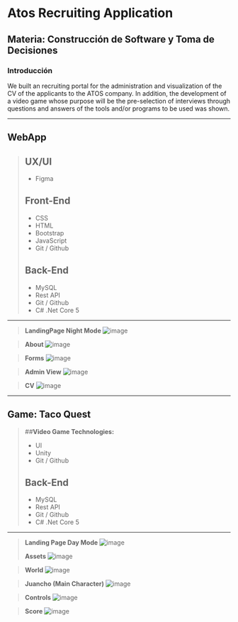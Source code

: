# **Atos Recruiting Application**

## **Materia:** Construcción de Software y Toma de Decisiones

### Introducción

We built an recruiting portal for the administration and visualization of the CV of the applicants to the ATOS company. In addition, the development of a video game whose purpose will be the pre-selection of interviews through questions and answers of the tools and/or programs to be used was shown.

--- 


## WebApp
> ## **UX/UI**
> - Figma
>
> ## **Front-End**
> - CSS
> - HTML
> - Bootstrap
> - JavaScript
> - Git / Github
> 
>  ## **Back-End**
> - MySQL
> - Rest API
> - Git / Github
> - C# .Net Core 5

---

> **LandingPage Night Mode**
> ![image](https://res.cloudinary.com/dxzqahpnn/image/upload/v1655196838/Landing_Page_zux3lu.png)

> **About**
> ![image](https://res.cloudinary.com/dxzqahpnn/image/upload/v1655197405/About_quabk9.png)

> **Forms**
> ![image](https://res.cloudinary.com/dxzqahpnn/image/upload/v1655196827/forms_tjobgx.png)

> **Admin View**
> ![image](https://res.cloudinary.com/dxzqahpnn/image/upload/v1655196826/AdminView_t6m1np.png)

> **CV**
>![image](https://res.cloudinary.com/dxzqahpnn/image/upload/v1655234094/CV_r9edio.png)

---

## Game: Taco Quest 

> ##**Video Game Technologies:**
> - UI
> - Unity
> - Git / Github
> 
> ## **Back-End**
> - MySQL
> - Rest API
> - Git / Github
> - C# .Net Core 5

---

>  **Landing Page Day Mode**
> ![image](https://res.cloudinary.com/dxzqahpnn/image/upload/v1655196216/gamestart_wwpfig.png)
> 
>**Assets**
>![image](https://res.cloudinary.com/dxzqahpnn/image/upload/v1655197645/Sprites_vkbbfd.jpg)

>**World**
>![image](https://res.cloudinary.com/dxzqahpnn/image/upload/v1655198136/WhatsApp_Image_2022-06-14_at_4.10.42_AM_xrrtvl.jpg)

>**Juancho (Main Character)**
>![image](https://res.cloudinary.com/dxzqahpnn/image/upload/v1655197960/JUANCHO_ioqdnq.jpg)

>**Controls**
>![image](https://res.cloudinary.com/dxzqahpnn/image/upload/v1655198121/controls_sawfac.png)


>**Score**
>![image](https://res.cloudinary.com/dxzqahpnn/image/upload/v1655198127/score_o8htp1.png)
